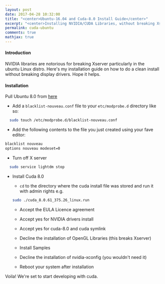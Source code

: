 ```yaml
---
layout: post
date: 2017-04-28 10:32:00
title: "<center>Ubuntu-16.04 and Cuda-8.0 Install Guide</center>"
excerpt: "<center>Installing NVIDIA/CUDA Libraries, without breaking Xserver in Ubuntu 16.04.</center>"
permalink: cuda-ubuntu
comments: true
mathjax: true
---
```



#### Introduction

NVIDIA libraries are notorious for breaking Xserver particularly in the ubuntu Linux distro. Here's my installation guide on how to do a clean install without breaking display drivers. Hope it helps.

#### Installation

Pull Ubuntu 8.0 from [here](https://developer.nvidia.com/compute/cuda/8.0/Prod2/local_installers/cuda_8.0.61_375.26_linux-run)

- Add a `blacklist-nouveau.conf` file to your `etc/modprobe.d` directory like so:

```bash
  sudo touch /etc/modprobe.d/blacklist-nouveau.conf
```

- Add the following contents to the file you just created using your fave editor:

```bash
blacklist nouveau
options nouveau modeset=0
```

- Turn off X server

```bash
  sudo service lightdm stop
```

- Install Cuda 8.0

  - `cd` to the directory where the cuda install file was stored and run it with admin rights e.g.

  ```bash
  sudo ./cuda_8.0.61_375.26_linux.run
  ```

  - Accept the EULA Licence agreement

  - Accept yes for NVIDIA drivers install

  - Accept yes for cuda-8.0 and cuda symlink

  - Decline the installation of OpenGL Libraries (this breaks Xserver)

  - Install Samples

  - Decline the installation of nvidia-xconfig (you wouldn't need it)

  - Reboot your system after installation

Voila! We're set to start developing with cuda.
